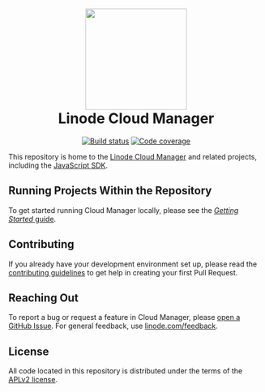 <h1 align="center">
  <img src="https://user-images.githubusercontent.com/32860776/156064400-4eb7e3ef-aa93-4b75-9962-07f6090de2ed.png" width="200" />
  <br />
  Linode Cloud Manager
</h1>

<p align="center">
  <a href="https://travis-ci.com/linode/manager"><img src="https://travis-ci.com/linode/manager.svg?branch=master" alt="Build status" /></a>
  <a href="https://coveralls.io/github/linode/manager?branch=master"><img src="https://coveralls.io/repos/github/linode/manager/badge.svg?branch=master" alt="Code coverage" /></a>
</p>

This repository is home to the [Linode Cloud Manager](https://cloud.linode.com) and related projects, including the [JavaScript SDK](https://www.npmjs.com/package/@linode/api-v4).

## Running Projects Within the Repository

To get started running Cloud Manager locally, please see the [_Getting Started_ guide](docs/GETTING_STARTED.md).

## Contributing

If you already have your development environment set up, please read the [contributing guidelines](docs/CONTRIBUTING.md) to get help in creating your first Pull Request.

## Reaching Out

To report a bug or request a feature in Cloud Manager, please [open a GitHub Issue](https://github.com/linode/manager/issues/new). For general feedback, use [linode.com/feedback](https://www.linode.com/feedback/).

## License

All code located in this repository is distributed under the terms of the [APLv2
license](LICENSE).

